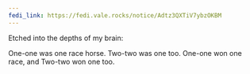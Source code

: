 ```yaml
---
fedi_link: https://fedi.vale.rocks/notice/Adtz3QXTiV7ybzOKBM
---
```


Etched into the depths of my brain:

One-one was one race horse. Two-two was one too. One-one won one race, and Two-two won one too.
